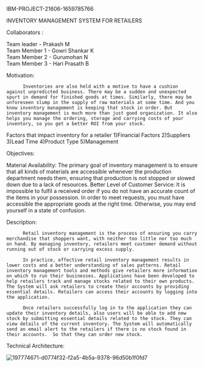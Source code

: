 IBM-PROJECT-21606-1659785766

INVENTORY MANAGEMENT SYSTEM FOR RETAILERS

Collaborators :

Team leader - Prakash M         
Team Member 1 - Gowri Shankar K          
Team Member 2 - Gurumohan N          
Team Member 3 - Hari Prasath B

Motivation:

          Inventories are also held with a motive to have a cushion against unpredicted business. There may be a sudden and unexpected spurt in demand for finished goods at times. Similarly, there may be unforeseen slump in the supply of raw materials at some time. And you know inventory management is keeping that stock in order. But inventory management is much more than just good organization. It also helps you manage the ordering, storage and carrying costs of your inventory, so you get a better ROI from your stock.
Factors that impact inventory for a retailer
          1)Financial Factors
          2)Suppliers
          3)Lead Time
          4)Product Type
          5)Management
          
Objectives:
          
 Material Availability:
          The primary goal of inventory management is to ensure that all kinds of materials are accessible whenever the production department needs them, ensuring that production is not stopped or slowed down due to a lack of resources.
 Better Level of Customer Service:
          It is impossible to fulfil a received order if you do not have an accurate count of the items in your possession. In order to meet requests, you must have accessible the appropriate goods at the right time. Otherwise, you may end yourself in a state of confusion.
 

Description:

          Retail inventory management is the process of ensuring you carry merchandise that shoppers want, with neither too little nor too much on hand. By managing inventory, retailers meet customer demand without running out of stock or carrying excess supply.

          In practice, effective retail inventory management results in lower costs and a better understanding of sales patterns. Retail inventory management tools and methods give retailers more information on which to run their businesses. Applications have been developed to help retailers track and manage stocks related to their own products. The System will ask retailers to create their accounts by providing essential details. Retailers can access their accounts by logging into the application.

          Once retailers successfully log in to the application they can update their inventory details, also users will be able to add new stock by submitting essential details related to the stock. They can view details of the current inventory. The System will automatically send an email alert to the retailers if there is no stock found in their accounts.  So that they can order new stock.
          
Technical Architecture:

![197774671-d0774f32-f2a5-4b5a-9378-96d50b1f0fd7](https://user-images.githubusercontent.com/76648404/197775276-76246b1e-70a5-4bf7-a69b-77e1baaa50f7.png)

